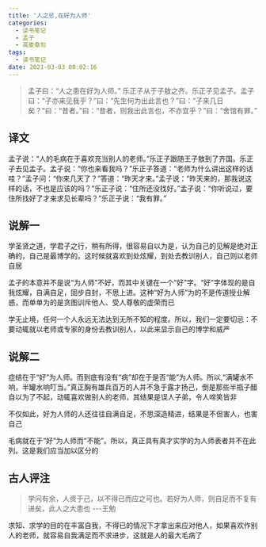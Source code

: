 ```yaml
---
title: '人之忌,在好为人师'
categories:
  - 读书笔记
  - 孟子
  - 高娄章句
tags:
  - 读书笔记
date: 2021-03-03 00:02:16
---
```


> 孟子曰：“人之患在好为人师。” 乐正子从于子敖之齐。乐正子见孟子。孟子曰：“子亦来见我乎？”曰：“先生何为出此言也？”曰：“子来几日矣？”曰：“昔者。”曰：“昔者，则我出此言也，不亦宜乎？”曰：“舍馆有罪。”

## 译文

孟子说：“人的毛病在于喜欢充当别人的老师。”乐正子跟随王子敖到了齐国。乐正子去见孟子。孟子说：“你也来看我吗？”乐正子答道：“老师为什么讲出这样的话哇？”孟子问：“你来几天了？”答道：“昨天才来。”孟子说：“昨天来的，那我说这样的话，不也是应该的吗？”乐正子说：“住所还没找好。”孟子说：“你听说过，要住所找好了才来求见长辈吗？”乐正子说：“我有罪。”

## 说解一

学圣贤之道，学君子之行，稍有所得，很容易自以为是，认为自己的见解是绝对正确的，自己是最博学的。这时候就喜欢到处炫耀，到处去教训别人，自己则以老师自居

孟子的本意并不是说“为人师”不好，而其中关键在一个“好”字。“好”字体现的是自我炫耀，自满自足，固步自封，不思上进。这种“好为人师”为的不是传道授业解惑，而单单为的是贪图训斥他人、受人尊敬的虚荣而已

学无止境，任何一个人永远无法达到无所不知的程度。所以，我们一定要切忌：不要动辄就以老师或专家的身份去教训别人，以此来显示自己的博学和威严

## 说解二

症结在于“好”为人师。而到底有没有“病”却在于是否“能”为人师。所以,“满罐水不响，半罐水响叮当。”真正胸有雄兵百万的人并不急于露才扬己，倒是那些半瓶子醋自以为了不起，动辄喜欢做别人的老师，其结果是误人子弟，令人啼笑皆非

不仅如此，好为人师的人还往往自满自足，不思深造精进，结果是不但害人，也害自己

毛病就在于“好”为人师而“不能”。所以，真正具有真才实学的为人师表者并不在此列。这是我们应当加以区分的

## 古人评注

> 学问有余，人资于己，以不得已而应之可也。若好为人师，则自足而不复有进矣，此人之大患也 ---王勉

求知、求学的目的在丰富自我，不得已的情况下才拿出来应对他人，如果喜欢作别人的老师，就容易自我满足而不求进步，这就是人的最大毛病了

<!--more-->